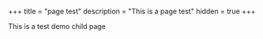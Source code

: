 +++ 
title = "page test" 
description = "This is a page test"
hidden = true
+++

This is a test demo child page